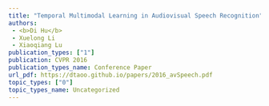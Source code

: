 ```yaml
---  
title: "Temporal Multimodal Learning in Audiovisual Speech Recognition"  
authors:  
 - <b>Di Hu</b>  
 - Xuelong Li  
 - Xiaoqiang Lu   
publication_types: ["1"]  
publication: CVPR 2016   
publication_types_name: Conference Paper  
url_pdf: https://dtaoo.github.io/papers/2016_avSpeech.pdf  
topic_types: ["0"]
topic_types_name: Uncategorized
---  
```

